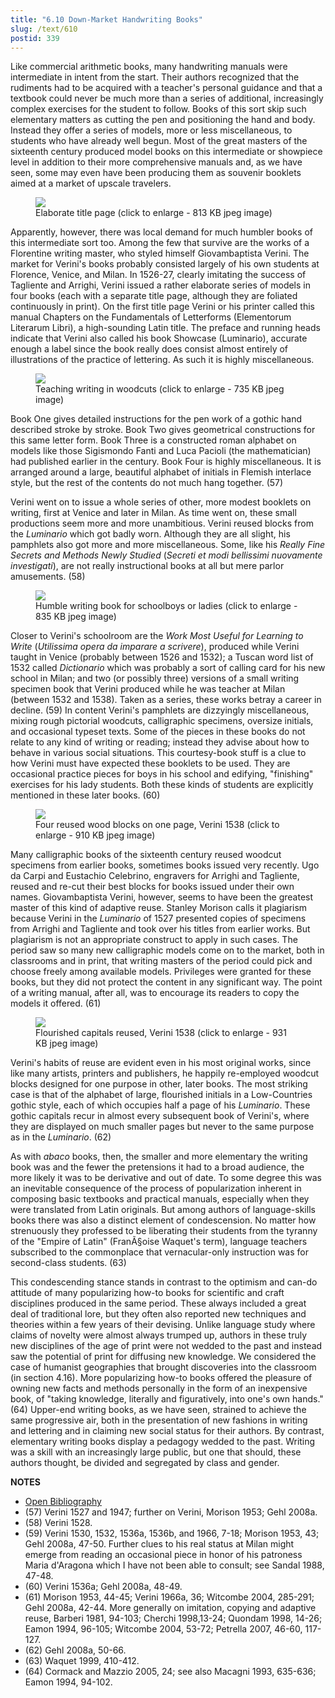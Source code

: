 ```yaml
---
title: "6.10 Down-Market Handwriting Books"
slug: /text/610
postid: 339
---
```

Like commercial arithmetic books, many handwriting manuals were intermediate in intent from the start. Their authors recognized that the rudiments had to be acquired with a teacher's personal guidance and that a textbook could never be much more than a series of additional, increasingly complex exercises for the student to follow. Books of this sort skip such elementary matters as cutting the pen and positioning the hand and body. Instead they offer a series of models, more or less miscellaneous, to students who have already well begun. Most of the great masters of the sixteenth century produced model books on this intermediate or showpiece level in addition to their more comprehensive manuals and, as we have seen, some may even have been producing them as souvenir booklets aimed at a market of upscale travelers.

<figure class="mkdn-figure">
    <div onClick="createLightbox('/images_full//6.00_Chapter_Six/HFS_025.01.jpg')" data="/images_full/0.00_Introduction/Wing-ZP-535.D175Negrotitle.jpg" class="mkdn-image-link" id="lbimage">
    <img class="mkdn-image" src="/images_full//6.00_Chapter_Six/HFS_025.01.jpg" />
    <figcaption class="mkdn-figcaption">Elaborate title page (click to enlarge - 813 KB jpeg image)</figcaption>
    </div>
</figure>

Apparently, however, there was local demand for much humbler books of this intermediate sort too. Among the few that survive are the works of a Florentine writing master, who styled himself Giovambaptista Verini. The market for Verini's books probably consisted largely of his own students at Florence, Venice, and Milan. In 1526-27, clearly imitating the success of Tagliente and Arrighi, Verini issued a rather elaborate series of models in four books (each with a separate title page, although they are foliated continuously in print). On the first title page Verini or his printer called this manual Chapters on the Fundamentals of Letterforms (Elementorum Literarum Libri), a high-sounding Latin title. The preface and running heads indicate that Verini also called his book Showcase (Luminario), accurate enough a label since the book really does consist almost entirely of illustrations of the practice of lettering. As such it is highly miscellaneous.

<figure class="mkdn-figure">
    <div onClick="createLightbox('/images_full//6.00_Chapter_Six/HFS_025.02.jpg')" data="/images_full/0.00_Introduction/Wing-ZP-535.D175Negrotitle.jpg" class="mkdn-image-link" id="lbimage">
    <img class="mkdn-image" src="/images_full//6.00_Chapter_Six/HFS_025.02.jpg" />
    <figcaption class="mkdn-figcaption">Teaching writing in woodcuts (click to enlarge - 735 KB jpeg image)</figcaption>
    </div>
</figure>

Book One gives detailed instructions for the pen work of a gothic hand described stroke by stroke. Book Two gives geometrical constructions for this same letter form. Book Three is a constructed roman alphabet on models like those Sigismondo Fanti and Luca Pacioli (the mathematician) had published earlier in the century. Book Four is highly miscellaneous. It is arranged around a large, beautiful alphabet of initials in Flemish interlace style, but the rest of the contents do not much hang together. (57)

Verini went on to issue a whole series of other, more modest booklets on writing, first at Venice and later in Milan. As time went on, these small productions seem more and more unambitious. Verini reused blocks from the *Luminario* which got badly worn. Although they are all slight, his pamphlets also got more and more miscellaneous. Some, like his *Really Fine Secrets and Methods Newly Studied* (*Secreti et modi bellissimi nuovamente investigati*), are not really instructional books at all but mere parlor amusements. (58)

<figure class="mkdn-figure">
    <div onClick="createLightbox('/images_full//6.00_Chapter_Six/HFS_054.02.jpg')" data="/images_full/0.00_Introduction/Wing-ZP-535.D175Negrotitle.jpg" class="mkdn-image-link" id="lbimage">
    <img class="mkdn-image" src="/images_full//6.00_Chapter_Six/HFS_054.02.jpg" />
    <figcaption class="mkdn-figcaption">Humble writing book for schoolboys or ladies (click to enlarge - 835 KB jpeg image)</figcaption>
    </div>
</figure>

Closer to Verini's schoolroom are the *Work Most Useful for Learning to Write* (*Utilissima opera da imparare a scrivere*), produced while Verini taught in Venice (probably between 1526 and 1532); a Tuscan word list of 1532 called *Dictionario* which was probably a sort of calling card for his new school in Milan; and two (or possibly three) versions of a small writing specimen book that Verini produced while he was teacher at Milan (between 1532 and 1538). Taken as a series, these works betray a career in decline. (59) In content Verini's pamphlets are dizzyingly miscellaneous, mixing rough pictorial woodcuts, calligraphic specimens, oversize initials, and occasional typeset texts. Some of the pieces in these books do not relate to any kind of writing or reading; instead they advise about how to behave in various social situations. This courtesy-book stuff is a clue to how Verini must have expected these booklets to be used. They are occasional practice pieces for boys in his school and edifying, "finishing" exercises for his lady students. Both these kinds of students are explicitly mentioned in these later books. (60)

<figure class="mkdn-figure">
    <div onClick="createLightbox('/images_full//6.00_Chapter_Six/HFS_053.01.jpg')" data="/images_full/0.00_Introduction/Wing-ZP-535.D175Negrotitle.jpg" class="mkdn-image-link" id="lbimage">
    <img class="mkdn-image" src="/images_full//6.00_Chapter_Six/HFS_053.01.jpg" />
    <figcaption class="mkdn-figcaption">Four reused wood blocks on one page, Verini 1538 (click to enlarge - 910 KB jpeg image)</figcaption>
    </div>
</figure>

Many calligraphic books of the sixteenth century reused woodcut specimens from earlier books, sometimes books issued very recently. Ugo da Carpi and Eustachio Celebrino, engravers for Arrighi and Tagliente, reused and re-cut their best blocks for books issued under their own names. Giovambaptista Verini, however, seems to have been the greatest master of this kind of adaptive reuse. Stanley Morison calls it plagiarism because Verini in the *Luminario* of 1527 presented copies of specimens from Arrighi and Tagliente and took over his titles from earlier works. But plagiarism is not an appropriate construct to apply in such cases. The period saw so many new calligraphic models come on to the market, both in classrooms and in print, that writing masters of the period could pick and choose freely among available models. Privileges were granted for these books, but they did not protect the content in any significant way. The point of a writing manual, after all, was to encourage its readers to copy the models it offered. (61)

<figure class="mkdn-figure">
    <div onClick="createLightbox('/images_full//6.00_Chapter_Six/HFS_053.04.jpg')" data="/images_full/0.00_Introduction/Wing-ZP-535.D175Negrotitle.jpg" class="mkdn-image-link" id="lbimage">
    <img class="mkdn-image" src="/images_full//6.00_Chapter_Six/HFS_053.04.jpg" />
    <figcaption class="mkdn-figcaption">Flourished capitals reused, Verini 1538 (click to enlarge - 931 KB jpeg image)</figcaption>
    </div>
</figure>

Verini's habits of reuse are evident even in his most original works, since like many artists, printers and publishers, he happily re-employed woodcut blocks designed for one purpose in other, later books. The most striking case is that of the alphabet of large, flourished initials in a Low-Countries gothic style, each of which occupies half a page of his *Luminario*. These gothic capitals recur in almost every subsequent book of Verini's, where they are displayed on much smaller pages but never to the same purpose as in the *Luminario*. (62)

As with *abaco* books, then, the smaller and more elementary the writing book was and the fewer the pretensions it had to a broad audience, the more likely it was to be derivative and out of date. To some degree this was an inevitable consequence of the process of popularization inherent in composing basic textbooks and practical manuals, especially when they were translated from Latin originals. But among authors of language-skills books there was also a distinct element of condescension. No matter how strenuously they professed to be liberating their students from the tyranny of the "Empire of Latin" (FranÃ§oise Waquet's term), language teachers subscribed to the commonplace that vernacular-only instruction was for second-class students. (63)

This condescending stance stands in contrast to the optimism and can-do attitude of many popularizing how-to books for scientific and craft disciplines produced in the same period. These always included a great deal of traditional lore, but they often also reported new techniques and theories within a few years of their devising. Unlike language study where claims of novelty were almost always trumped up, authors in these truly new disciplines of the age of print were not wedded to the past and instead saw the potential of print for diffusing new knowledge. We considered the case of humanist geographies that brought discoveries into the classroom (in section 4.16). More popularizing how-to books offered the pleasure of owning new facts and methods personally in the form of an inexpensive book, of "taking knowledge, literally and figuratively, into one's own hands." (64) Upper-end writing books, as we have seen, strained to achieve the same progressive air, both in the presentation of new fashions in writing and lettering and in claiming new social status for their authors. By contrast, elementary writing books display a pedagogy wedded to the past. Writing was a skill with an increasingly large public, but one that should, these authors thought, be divided and segregated by class and gender.

**NOTES**
* [Open Bibliography](/bibliography.pdf)
* (57) Verini 1527 and 1947; further on Verini, Morison 1953; Gehl 2008a.
* (58) Verini 1528.
* (59) Verini 1530, 1532, 1536a, 1536b, and 1966, 7-18; Morison 1953, 43; Gehl 2008a, 47-50. Further clues to his real status at Milan might emerge from reading an occasional piece in honor of his patroness Maria d'Aragona which I have not been able to consult; see Sandal 1988, 47-48.
* (60) Verini 1536a; Gehl 2008a, 48-49.
* (61) Morison 1953, 44-45; Verini 1966a, 36; Witcombe 2004, 285-291; Gehl 2008a, 42-44. More generally on imitation, copying and adaptive reuse, Barberi 1981, 94-103; Cherchi 1998,13-24; Quondam 1998, 14-26; Eamon 1994, 96-105; Witcombe 2004, 53-72; Petrella 2007, 46-60, 117-127.
* (62) Gehl 2008a, 50-66.
* (63) Waquet 1999, 410-412.
* (64) Cormack and Mazzio 2005, 24; see also Macagni 1993, 635-636; Eamon 1994, 94-102.
